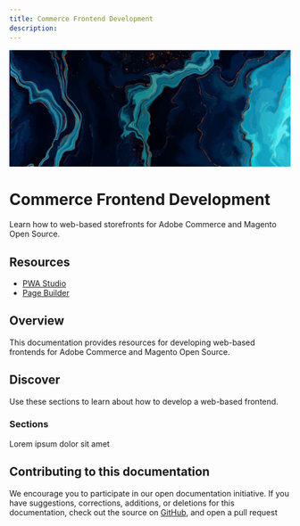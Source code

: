 ```yaml
---
title: Commerce Frontend Development
description: 
---
```


<Hero slots="image, heading, text"/>

![Commerce Frontend Development](_images/home-bg.jpeg)

# Commerce Frontend Development

Learn how to web-based storefronts for Adobe Commerce and Magento Open Source.

<Resources slots="heading, links"/>

## Resources

*  [PWA Studio](https://developer.adobe.com/open/magento)
*  [Page Builder](https://devdocs.magento.com/page-builder/docs/index.html)

## Overview

This documentation provides resources for developing web-based frontends for Adobe Commerce and Magento Open Source.

## Discover

Use these sections to learn about how to develop a web-based frontend.

<DiscoverBlock slots="heading, link, text"/>

### Sections

Lorem ipsum dolor sit amet

<!-- <DiscoverBlock slots="link, text"/>

[Frontend Development](frontend/)

Lorem ipsum dolor sit amet

<DiscoverBlock slots="link, text"/>

[UI Components](ui-components/)

Lorem ipsum dolor sit amet

<DiscoverBlock slots="link, text"/>

[JavaScript Development](javascript/)

Lorem ipsum dolor sit amet

<DiscoverBlock slots="link, text"/>

[Admin Style Guide](admin/style-guide/)

Lorem ipsum dolor sit amet

<DiscoverBlock slots="link, text"/>

[Admin Design Patterns](admin/design-patterns/)

Lorem ipsum dolor sit amet

-->
<DiscoverBlock width="100%" slots="heading, link, text"/>

## Contributing to this documentation

We encourage you to participate in our open documentation initiative. If you have suggestions, corrections, additions, or deletions for this documentation, check out the source on [GitHub](https://github.com/adobedocs/commerce-frontend-core), and open a pull request
